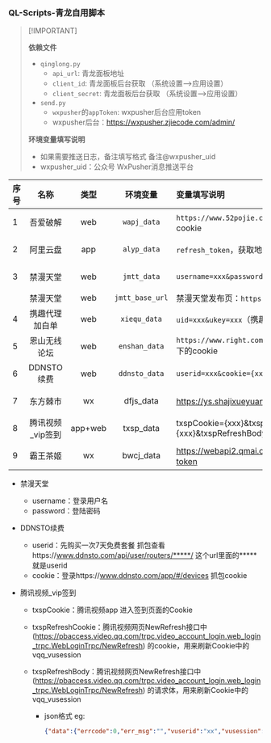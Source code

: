 ### QL-Scripts-青龙自用脚本

>  [!IMPORTANT]
>
>  **依赖文件**
>
>  - `qinglong.py`
>    - `api_url`: 青龙面板地址
>    - `client_id`: 青龙面板后台获取 （系统设置-->应用设置）
>    - `client_secret`: 青龙面板后台获取 （系统设置-->应用设置）
>  - `send.py`
>    - `wxpusher`的`appToken`: wxpusher后台应用token
>    - wxpusher后台：https://wxpusher.zjiecode.com/admin/
>
>  **环境变量填写说明**
>
>  - 如果需要推送日志，备注填写格式 备注@wxpusher_uid
>  - wxpusher_uid：公众号 WxPusher消息推送平台

| 序号 |       名称       |  类型   |    环境变量     | 变量填写说明                                                 | 地址                                                         |
| ---- | :--------------: | :-----: | :-------------: | :----------------------------------------------------------- | ------------------------------------------------------------ |
| 1    |     吾爱破解     |   web   |   `wapj_data`   | `https://www.52pojie.cn/forum.php` 下的cookie                | [链接](https://raw.githubusercontent.com/cloudcranes/QLScripts/main/scripts/%E5%90%BE%E7%88%B1%E7%A0%B4%E8%A7%A3.py) |
| 2    |     阿里云盘     |   app   |   `alyp_data`   | `refresh_token`，获取地址：[这里](https://alist.nn.ci/zh/guide/drivers/aliyundrive.html) | [链接](https://raw.githubusercontent.com/cloudcranes/QLScripts/main/scripts/%E9%98%BF%E9%87%8C%E4%BA%91%E7%9B%98.py) |
| 3    |     禁漫天堂     |   web   |   `jmtt_data`   | `username=xxx&password=xxx`                                  | [链接](https://raw.githubusercontent.com/cloudcranes/QLScripts/main/scripts/%E7%A6%81%E6%BC%AB%E5%A4%A9%E5%A0%82.py) |
|      |     禁漫天堂     |   web   | `jmtt_base_url` | 禁漫天堂发布页：`https://jmcomicgo.xyz`                      |                                                              |
| 4    |  携趣代理加白单  |   web   |  `xiequ_data`   | `uid=xxx&ukey=xxx`（携趣代理后台获取）                       | [链接](https://raw.githubusercontent.com/cloudcranes/QLScripts/main/scripts/%E6%90%BA%E8%B6%A3%E4%BB%A3%E7%90%86%E7%99%BD%E5%90%8D%E5%8D%95%E7%AE%A1%E7%90%86) |
| 5    |   恩山无线论坛   |   web   |  `enshan_data`  | `https://www.right.com.cn/forum/home.php`下的cookie          | [链接](https://raw.githubusercontent.com/cloudcranes/QLScripts/main/scripts/%E6%81%A9%E5%B1%B1%E6%97%A0%E7%BA%BF%E8%AE%BA%E5%9D%9B.py) |
| 6    |    DDNSTO续费    |   web   |  `ddnsto_data`  | `userid=xxx&cookie={xxx}`                                    | [链接](https://raw.githubusercontent.com/cloudcranes/QLScripts/main/scripts/DDNSTO%E7%BB%AD%E8%B4%B9.py) |
| 7    |     东方棘市     |   wx    |    dfjs_data    | https://ys.shajixueyuan.com/下的token                        | [链接](https://raw.githubusercontent.com/cloudcranes/QLScripts/main/scripts/%E4%B8%9C%E6%96%B9%E6%A3%98%E5%B8%82.py) |
| 8    | 腾讯视频_vip签到 | app+web |    txsp_data    | txspCookie={xxx}&txspRefreshCookie={xxx}&txspRefreshBody={xxx} | [链接](https://raw.githubusercontent.com/cloudcranes/QLScripts/main/scripts/%E8%85%BE%E8%AE%AF%E8%A7%86%E9%A2%91_vip%E7%AD%BE%E5%88%B0.py) |
| 9    |     霸王茶姬     |   wx    |    bwcj_data    | https://webapi2.qmai.cn下的qm-user-token                     | [链接](https://raw.githubusercontent.com/cloudcranes/QLScripts/main/scripts/%E9%9C%B8%E7%8E%8B%E8%8C%B6%E5%A7%AC.py) |

- 禁漫天堂

  - username：登录用户名
  - password：登陆密码

- DDNSTO续费

  - userid：先购买一次7天免费套餐 抓包查看https://www.ddnsto.com/api/user/routers/*****/ 这个url里面的*****就是userid
  - cookie：登录https://www.ddnsto.com/app/#/devices 抓包cookie

- 腾讯视频_vip签到

  - txspCookie：腾讯视频app 进入签到页面的Cookie

  - txspRefreshCookie：腾讯视频网页NewRefresh接口中(https://pbaccess.video.qq.com/trpc.video_account_login.web_login_trpc.WebLoginTrpc/NewRefresh) 的cookie，用来刷新Cookie中的vqq_vusession

  - txspRefreshBody：腾讯视频网页NewRefresh接口中(https://pbaccess.video.qq.com/trpc.video_account_login.web_login_trpc.WebLoginTrpc/NewRefresh) 的请求体，用来刷新Cookie中的vqq_vusession

    - json格式 eg:

      ```json
      {"data":{"errcode":0,"err_msg":"","vuserid":"xx","vusession":"xxx","head":"xxx","nick":"DDD","next_refresh_time":"6594","access_token":"xxxx","appid":"xxx","openid":"xxx","refresh_token":"xxxx"},"ret":0,"msg":""}
      ```
